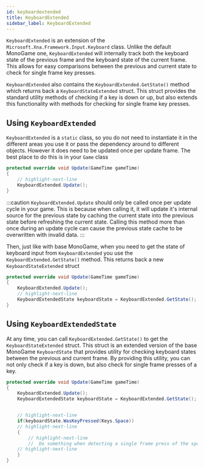 ```yaml
---
id: keyboardextended
title: KeyboardExtended
sidebar_label: KeyboardExtended
---
```


`KeyboardExtended` is an extension of the `Microsoft.Xna.Framework.Input.Keyboard` class. Unlike the default MonoGame one, `KeyboardExtended` will internally track both the keyboard state of the previous frame and the keyboard state of the current frame.  This allows for easy comparisons between the previous and current state to check for single frame key presses.

`KeyboardExtended` also contains the `KeyboardExtended.GetState()` method which returns back a `KeyboardStateExtended` struct.  This struct provides the standard utility methods of checking if a key is down or up, but also extends this functionality with methods for checking for single frame key presses.

## Using `KeyboardExtended`
`KeyboardExtended` is a `static` class, so you do not need to instantiate it in the different areas you use it or pass the dependency around to different objects.  However it does need to be updated once per update frame. The best place to do this is in your `Game` class

```cs
protected override void Update(GameTime gameTime)
{
    // highlight-next-line
    KeyboardExtended.Update();
}
```

:::caution
`KeyboardExtended.Update` should only be called once per update cycle in your game.  This is because when calling it, it will update it's internal source for the previous state by caching the current state into the previous state before refreshing the current state.  Calling this method more than once during an update cycle can cause the previous state cache to be overwritten with invalid data.
:::

Then, just like with base MonoGame, when you need to get the state of keyboard input from `KeyboardExtended` you use the `KeyboardExtended.GetState()` method.  This returns back a new `KeyboardStateExtended` struct

```cs
protected override void Update(GameTime gameTime)
{
    KeyboardExtended.Update();
    // highlight-next-line
    KeyboardExtendedState keyboardState = KeyboardExtended.GetState();
}
```

## Using `KeyboardExtendedState`
At any time, you can call `KeyboardExtended.GetState()` to get the `KeyboardStateExtended` struct.  This struct is an extended version of the base MonoGame `KeyboardState` that provides utility for checking keyboard states between the previous and current frame.  By providing this utility, you can not only check if a key is down, but also check for single frame presses of a key.

```cs
protected override void Update(GameTime gameTime)
{
    KeyboardExtended.Update();
    KeyboardExtendedState keyboardState = KeyboardExtended.GetState();


    // highlight-next-line
    if(keyboardState.WasKeyPressed(Keys.Space))
    // highlight-next-line
    {
        // highlight-next-line
        //  Do something when detecting a single frame press of the space key.
    // highlight-next-line
    }
}
```


